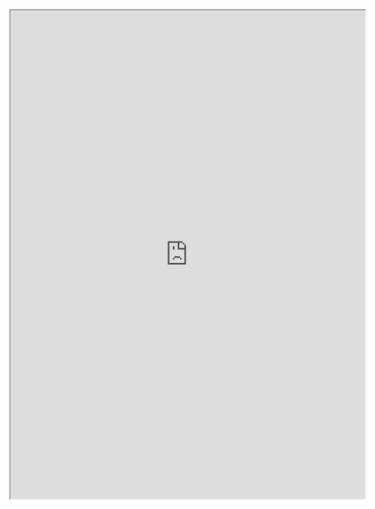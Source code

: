 <center><iframe src="https://drive.google.com/file/d/1sB-5c1izgYJrmJalxx1zLycEnaIabxXr/preview" width="640" height="880"></iframe></center>
